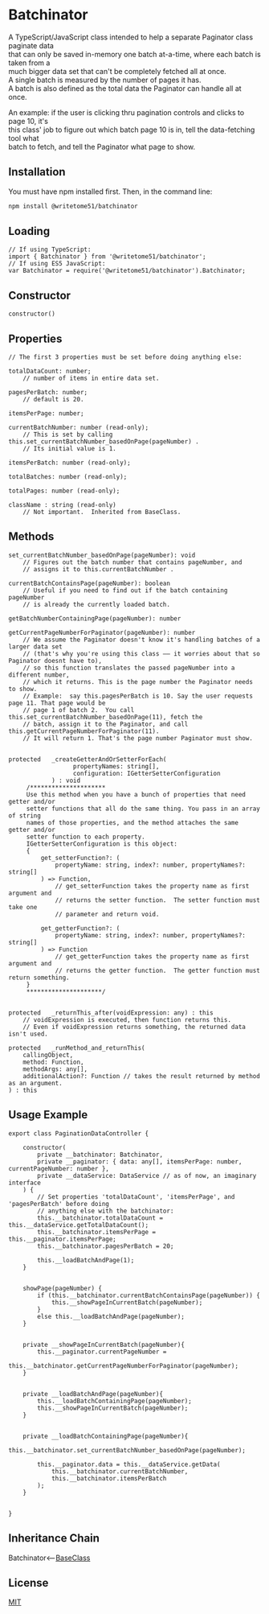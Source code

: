 # Batchinator

A TypeScript/JavaScript class intended to help a separate Paginator class paginate data  
that can only be saved in-memory one batch at-a-time, where each batch is taken from a  
much bigger data set that can't be completely fetched all at once.  
A single batch is measured by the number of pages it has.  
A batch is also defined as the total data the Paginator can handle all at once.

An example: if the user is clicking thru pagination controls and clicks to page 10, it's  
this class' job to figure out which batch page 10 is in, tell the data-fetching tool what  
batch to fetch, and tell the Paginator what page to show.

## Installation

You must have npm installed first.  Then, in the command line:

```bash
npm install @writetome51/batchinator
```

## Loading

```
// If using TypeScript:
import { Batchinator } from '@writetome51/batchinator';
// If using ES5 JavaScript:
var Batchinator = require('@writetome51/batchinator').Batchinator;
```   

## Constructor

```
constructor()
```

## Properties
```
// The first 3 properties must be set before doing anything else:

totalDataCount: number;
    // number of items in entire data set.

pagesPerBatch: number;
    // default is 20.
    
itemsPerPage: number;

currentBatchNumber: number (read-only);
    // This is set by calling this.set_currentBatchNumber_basedOnPage(pageNumber) .
    // Its initial value is 1.

itemsPerBatch: number (read-only);

totalBatches: number (read-only);

totalPages: number (read-only);

className : string (read-only)
    // Not important.  Inherited from BaseClass.
```

## Methods
```
set_currentBatchNumber_basedOnPage(pageNumber): void
    // Figures out the batch number that contains pageNumber, and
    // assigns it to this.currentBatchNumber .

currentBatchContainsPage(pageNumber): boolean
    // Useful if you need to find out if the batch containing pageNumber 
    // is already the currently loaded batch.

getBatchNumberContainingPage(pageNumber): number

getCurrentPageNumberForPaginator(pageNumber): number
    // We assume the Paginator doesn't know it's handling batches of a larger data set
    // (that's why you're using this class —— it worries about that so Paginator doesnt have to), 
    // so this function translates the passed pageNumber into a different number, 
    // which it returns. This is the page number the Paginator needs to show.
    // Example:  say this.pagesPerBatch is 10. Say the user requests page 11. That page would be 
    // page 1 of batch 2.  You call this.set_currentBatchNumber_basedOnPage(11), fetch the 
    // batch, assign it to the Paginator, and call this.getCurrentPageNumberForPaginator(11). 
    // It will return 1. That's the page number Paginator must show.
	

protected   _createGetterAndOrSetterForEach(
                  propertyNames: string[],
                  configuration: IGetterSetterConfiguration
            ) : void
     /*********************
     Use this method when you have a bunch of properties that need getter and/or 
     setter functions that all do the same thing. You pass in an array of string 
     names of those properties, and the method attaches the same getter and/or 
     setter function to each property.
     IGetterSetterConfiguration is this object:
     {
         get_setterFunction?: (
             propertyName: string, index?: number, propertyNames?: string[]
         ) => Function,
             // get_setterFunction takes the property name as first argument and 
             // returns the setter function.  The setter function must take one 
             // parameter and return void.
     
         get_getterFunction?: (
             propertyName: string, index?: number, propertyNames?: string[]
         ) => Function
             // get_getterFunction takes the property name as first argument and 
             // returns the getter function.  The getter function must return something.
     }
     *********************/ 
   
   
protected   _returnThis_after(voidExpression: any) : this
    // voidExpression is executed, then function returns this.
    // Even if voidExpression returns something, the returned data isn't used.

protected   _runMethod_and_returnThis(
    callingObject, 
    method: Function, 
    methodArgs: any[], 
    additionalAction?: Function // takes the result returned by method as an argument.
) : this
```   

## Usage Example

```
export class PaginationDataController {

    constructor(
        private __batchinator: Batchinator,
        private __paginator: { data: any[], itemsPerPage: number, currentPageNumber: number },
        private __dataService: DataService // as of now, an imaginary interface
    ) { 
        // Set properties 'totalDataCount', 'itemsPerPage', and 'pagesPerBatch' before doing 
        // anything else with the batchinator:
        this.__batchinator.totalDataCount = this.__dataService.getTotalDataCount();
        this.__batchinator.itemsPerPage = this.__paginator.itemsPerPage;
        this.__batchinator.pagesPerBatch = 20;

        this.__loadBatchAndPage(1);
	}


	showPage(pageNumber) {
		if (this.__batchinator.currentBatchContainsPage(pageNumber)) {
			this.__showPageInCurrentBatch(pageNumber);
		}
		else this.__loadBatchAndPage(pageNumber);
	}


	private __showPageInCurrentBatch(pageNumber){
		this.__paginator.currentPageNumber = 
			this.__batchinator.getCurrentPageNumberForPaginator(pageNumber);
	}


	private __loadBatchAndPage(pageNumber){
		this.__loadBatchContainingPage(pageNumber);
		this.__showPageInCurrentBatch(pageNumber);
	}


	private __loadBatchContainingPage(pageNumber){
		this.__batchinator.set_currentBatchNumber_basedOnPage(pageNumber);

		this.__paginator.data = this.__dataService.getData(
			this.__batchinator.currentBatchNumber,
			this.__batchinator.itemsPerBatch
		);
	}


}
```

## Inheritance Chain

Batchinator<--[BaseClass](https://github.com/writetome51/typescript-base-class#baseclass)


## License
[MIT](https://choosealicense.com/licenses/mit/)